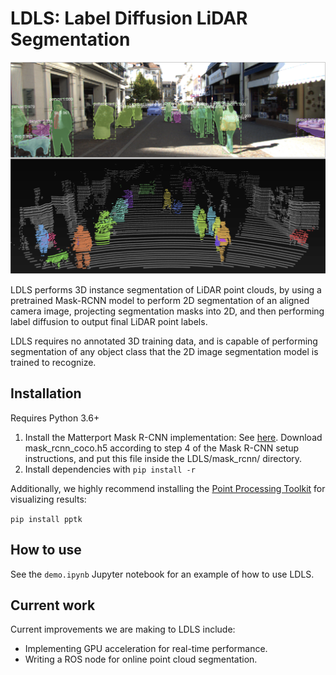# LDLS: Label Diffusion LiDAR Segmentation

![LDLS](readme_assets/kitti_example.png)

LDLS performs 3D instance segmentation of LiDAR point clouds, by using a pretrained Mask-RCNN model to perform 2D segmentation of an aligned camera image, projecting segmentation masks into 2D, and then performing label diffusion to output final LiDAR point labels.

LDLS requires no annotated 3D training data, and is capable of performing segmentation of any object class that the 2D image segmentation model is trained to recognize.

## Installation

Requires Python 3.6+

1. Install the Matterport Mask R-CNN implementation: See [here](https://github.com/matterport/Mask_RCNN). Download mask_rcnn_coco.h5 according to step 4 of the Mask R-CNN setup instructions, and put this file inside the LDLS/mask_rcnn/ directory. 
2. Install dependencies with `pip install -r`

Additionally, we highly recommend installing the [Point Processing Toolkit](https://github.com/heremaps/pptk) for visualizing results:

``pip install pptk``

## How to use

See the `demo.ipynb` Jupyter notebook for an example of how to use LDLS.

## Current work

Current improvements we are making to LDLS include:

- Implementing GPU acceleration for real-time performance.
- Writing a ROS node for online point cloud segmentation.
